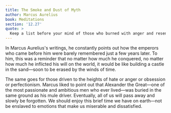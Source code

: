 ```yaml
---
title: The Smoke and Dust of Myth
author: Marcus Aurelius
book: Meditations
section: '12.27'
quote: >
  Keep a list before your mind of those who burned with anger and resentment about something, of even the most renowned for success, misfortune, evil deeds, or any special distinction. Then ask yourself, how did that work out? Smoke and dust, the stuff of simple myth trying to be legend...
---
```


In Marcus Aurelius's writings, he constantly points out how the emperors who came before him were barely remembered just a few years later. To him, this was a reminder that no matter how much he conquered, no matter how much he inflicted his will on the world, it would be like building a castle in the sand—soon to be erased by the winds of time.

The same goes for those driven to the heights of hate or anger or obsession or perfectionism. Marcus liked to point out that Alexander the Great—one of the most passionate and ambitious men who ever lived—was buried in the same ground as his mule driver. Eventually, all of us will pass away and slowly be forgotten. We should enjoy this brief time we have on earth—not be enslaved to emotions that make us miserable and dissatisfied.
